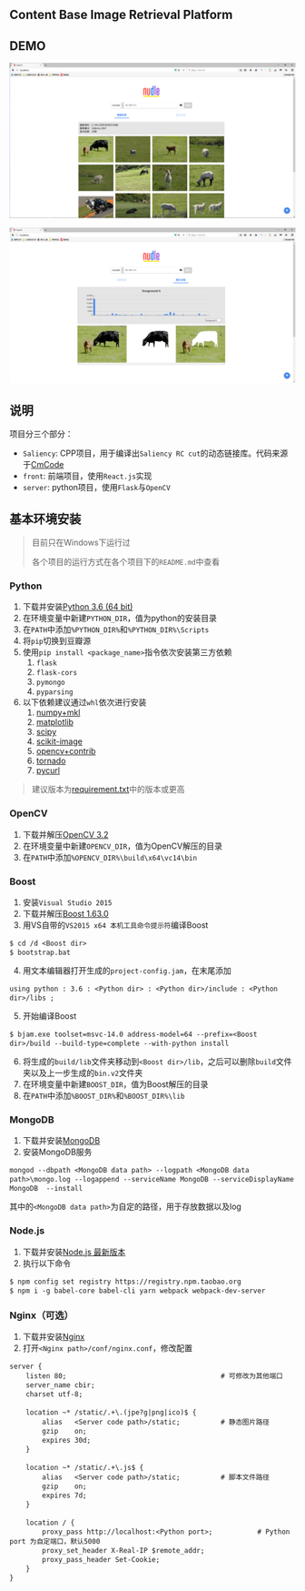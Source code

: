 ## Content Base Image Retrieval Platform

## DEMO

![demo](./demo.png)

![demo](./demo2.png)


## 说明

项目分三个部分：

*   `Saliency`: CPP项目，用于编译出`Saliency RC cut`的动态链接库。代码来源于[CmCode](https://github.com/MingMingCheng/CmCode)
*   `front`: 前端项目，使用`React.js`实现
*   `server`: python项目，使用`Flask`与`OpenCV`

## 基本环境安装

> 目前只在Windows下运行过
>
> 各个项目的运行方式在各个项目下的`README.md`中查看

### Python

1. 下载并安装[Python 3.6 (64 bit)](https://www.python.org/downloads/)
2. 在环境变量中新建`PYTHON_DIR`，值为python的安装目录
3. 在`PATH`中添加`%PYTHON_DIR%`和`%PYTHON_DIR%\Scripts`
4. 将`pip`切换到豆瓣源
5. 使用`pip install <package_name>`指令依次安装第三方依赖
   1. `flask`
   2. `flask-cors`
   3. `pymongo`
   4. `pyparsing`
6. 以下依赖建议通过`whl`依次进行安装
   1. [numpy+mkl](http://www.lfd.uci.edu/~gohlke/pythonlibs/#numpy)
   2. [matplotlib](http://www.lfd.uci.edu/~gohlke/pythonlibs/#matplotlib)
   3. [scipy](http://www.lfd.uci.edu/~gohlke/pythonlibs/#scipy)
   4. [scikit-image](http://www.lfd.uci.edu/~gohlke/pythonlibs/#scikit-image)
   5. [opencv+contrib](http://www.lfd.uci.edu/~gohlke/pythonlibs/#opencv)
   6. [tornado](http://www.lfd.uci.edu/~gohlke/pythonlibs/#tornado)
   7. [pycurl](http://www.lfd.uci.edu/~gohlke/pythonlibs/#pycurl)

> 建议版本为[requirement.txt](./server/requirements.txt)中的版本或更高

### OpenCV

1. 下载并解压[OpenCV 3.2](https://sourceforge.net/projects/opencvlibrary/)
2. 在环境变量中新建`OPENCV_DIR`，值为OpenCV解压的目录
3. 在`PATH`中添加`%OPENCV_DIR%\build\x64\vc14\bin`

### Boost

1. 安装`Visual Studio 2015`
2. 下载并解压[Boost 1.63.0](https://sourceforge.net/projects/boost/files/boost/1.63.0/)
3. 用VS自带的`VS2015 x64 本机工具命令提示符`编译Boost
```
$ cd /d <Boost dir>
$ bootstrap.bat
```
4. 用文本编辑器打开生成的`project-config.jam`，在末尾添加
```
using python : 3.6 : <Python dir> : <Python dir>/include : <Python dir>/libs ;
```
5. 开始编译Boost
```
$ bjam.exe toolset=msvc-14.0 address-model=64 --prefix=<Boost dir>/build --build-type=complete --with-python install
```
6. 将生成的`build/lib`文件夹移动到`<Boost dir>/lib`，之后可以删除`build`文件夹以及上一步生成的`bin.v2`文件夹
7. 在环境变量中新建`BOOST_DIR`，值为Boost解压的目录
8. 在`PATH`中添加`%BOOST_DIR%`和`%BOOST_DIR%\lib`

### MongoDB

1. 下载并安装[MongoDB](https://www.mongodb.com/download-center#community)
1. 安装MongoDB服务
```
mongod --dbpath <MongoDB data path> --logpath <MongoDB data path>\mongo.log --logappend --serviceName MongoDB --serviceDisplayName MongoDB  --install
```
其中的`<MongoDB data path>`为自定的路径，用于存放数据以及log

### Node.js

1. 下载并安装[Node.js 最新版本](https://nodejs.org/en/download/)
2. 执行以下命令
```
$ npm config set registry https://registry.npm.taobao.org 
$ npm i -g babel-core babel-cli yarn webpack webpack-dev-server
```

### Nginx（可选）

1. 下载并安装[Nginx](http://nginx.org/en/download.html)
1. 打开`<Nginx path>/conf/nginx.conf`，修改配置
```
server {
    listen 80;                                      # 可修改为其他端口     
    server_name cbir;
    charset utf-8;
    
    location ~* /static/.+\.(jpe?g|png|ico)$ {
        alias   <Server code path>/static;          # 静态图片路径
        gzip    on;
        expires 30d;
    }
    
    location ~* /static/.+\.js$ {
        alias   <Server code path>/static;          # 脚本文件路径
        gzip    on;
        expires 7d;
    }

    location / {
        proxy_pass http://localhost:<Python port>;           # Python port 为自定端口，默认5000
        proxy_set_header X-Real-IP $remote_addr;
        proxy_pass_header Set-Cookie;
    }
}
```
